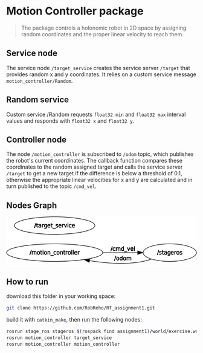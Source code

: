 # Motion Controller package
> The package controls a holonomic robot in 2D space by assigning random coordinates and the proper linear velocity to reach them.

## Service node
The service node `/target_service` creates the service server `/target` that provides random x and y coordinates. It relies on a custom service message `motion_controller/Random`.

## Random service
Custom service /Random requests `float32 min` and `float32 max` interval values and responds with `float32 x` and `float32 y`.

## Controller node
The node `/motion_controller` is subscribed to `/odom` topic, which publishes the robot's current coordinates. The callback function compares these coordinates to the random assigned target and calls the service server `/target` to get a new target if the difference is below a threshold of 0.1, otherwise the appropriate linear velocities for x and y are calculated and in turn published to the topic `/cmd_vel`.

## Nodes Graph
![](docs/rosgraph.png)

## How to run

download this folder in your working space:

```sh
git clone https://github.com/RobReho/RT_assignment1.git
```
build it with `catkin_make`, then run the following nodes:

```sh
rosrun stage_ros stageros $(rospack find assignment1)/world/exercise.world
rosrun motion_controller target_service 
rosrun motion_controller motion_controller 
```



